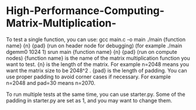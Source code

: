 # High-Performance-Computing-Matrix-Multiplication-

To test a single function, you can use:
gcc main.c -o main
./main {function name} {n} {pad} (run on header node for debugging) (for
example ./main dgemm0 1024 1)
srun main {function name} {n} {pad} (run on compute nodes)
{function name} is the name of the matrix multiplication function you want to
test.
{n} is the length of the matrix. For example n=2048 means you want the matrix
size to be 2048^2
.
{pad} is the length of padding. You can use proper padding to avoid corner
cases if necessary. For example n=2048 and pad=30 means n=2070.

To run multiple tests at the same time, you can use starter.py. Some of the
padding in starter.py are set as 1, and you may want to change them.
